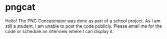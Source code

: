 # pngcat
Hello! The PNG Concatenator was done as part of a school project. As I am still a student, I am unable to post the code publicly. Please email me for the code or schedule an interview where I can display it.
